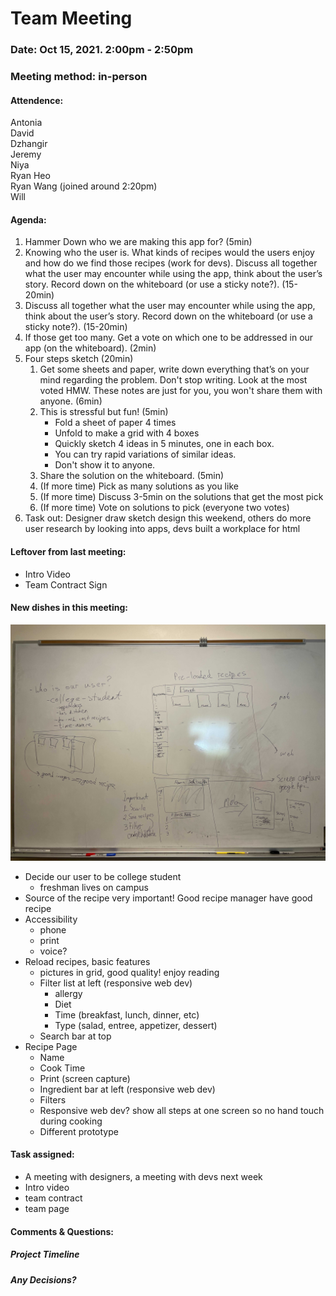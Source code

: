 # Team Meeting
### Date: Oct 15, 2021. 2:00pm - 2:50pm
### Meeting method: in-person


#### Attendence:
Antonia <br>
David <br>
Dzhangir <br>
Jeremy <br>
Niya <br>
Ryan Heo <br>
Ryan Wang (joined around 2:20pm) <br>
Will <br>

#### Agenda:

1. Hammer Down who we are making this app for? (5min)
2. Knowing who the user is. What kinds of recipes would the users enjoy and how do we find those recipes (work for devs).
Discuss all together what the user may encounter while using the app, think about the user’s story. Record down on the whiteboard (or use a sticky note?). (15-20min)
3. Discuss all together what the user may encounter while using the app, think about the user’s story. Record down on the whiteboard (or use a sticky note?). (15-20min)
4. If those get too many. Get a vote on which one to be addressed in our app (on the whiteboard). (2min)
5. Four steps sketch (20min)
    1. Get some sheets and paper, write down everything that’s on your mind regarding the problem. Don't stop writing. Look at the most voted HMW. These notes are just for you, you won't share them with anyone. (6min)
    2. This is stressful but fun! (5min)
        - Fold a sheet of paper 4 times
        - Unfold to make a grid with 4 boxes
        - Quickly sketch 4 ideas in 5 minutes, one in each box.
        - You can try rapid variations of similar ideas.
        - Don't show it to anyone.
    3. Share the solution on the whiteboard. (5min)
    4. (If more time) Pick as many solutions as you like
    5. (If more time) Discuss 3-5min on the solutions that get the most pick
    6. (If more time) Vote on solutions to pick (everyone two votes)
6. Task out: Designer draw sketch design this weekend, others do more user research by looking into apps, devs built a workplace for html


#### Leftover from last meeting:
 - Intro Video
 - Team Contract Sign

#### New dishes in this meeting:
![meeting-week4-whiteboard-1](../meeting-week4-whiteboard-1.jpg)
 - Decide our user to be college student
    - freshman lives on campus
 - Source of the recipe very important! Good recipe manager have good recipe
 - Accessibility
    - phone
    - print
    - voice?
 - Reload recipes, basic features
    - pictures in grid, good quality! enjoy reading
    - Filter list at left (responsive web dev)
        - allergy
        - Diet
        - Time (breakfast, lunch, dinner, etc)
        - Type (salad, entree, appetizer, dessert)
    - Search bar at top
 - Recipe Page
    - Name
    - Cook Time
    - Print (screen capture)
    - Ingredient bar at left (responsive web dev)
    - Filters
    - Responsive web dev? show all steps at one screen so no hand touch during cooking
    - Different prototype

#### Task assigned:
* A meeting with designers, a meeting with devs next week
* Intro video
* team contract
* team page

#### Comments & Questions:

##### Project Timeline

##### Any Decisions?
